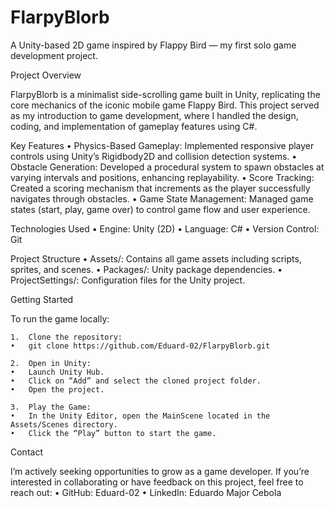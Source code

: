 # FlarpyBlorb

A Unity-based 2D game inspired by Flappy Bird — my first solo game development project.

Project Overview

FlarpyBlorb is a minimalist side-scrolling game built in Unity, replicating the core mechanics of the iconic mobile game Flappy Bird. This project served as my introduction to game development, where I handled the design, coding, and implementation of gameplay features using C#.

Key Features
	•	Physics-Based Gameplay: Implemented responsive player controls using Unity’s Rigidbody2D and collision detection systems.
	•	Obstacle Generation: Developed a procedural system to spawn obstacles at varying intervals and positions, enhancing replayability.
	•	Score Tracking: Created a scoring mechanism that increments as the player successfully navigates through obstacles.
	•	Game State Management: Managed game states (start, play, game over) to control game flow and user experience.

Technologies Used
	•	Engine: Unity (2D)
	•	Language: C#
	•	Version Control: Git

Project Structure
	•	Assets/: Contains all game assets including scripts, sprites, and scenes.
	•	Packages/: Unity package dependencies.
	•	ProjectSettings/: Configuration files for the Unity project.

Getting Started

To run the game locally:

	1.	Clone the repository: 
	•	git clone https://github.com/Eduard-02/FlarpyBlorb.git
 
	2.	Open in Unity:
	•	Launch Unity Hub.
	•	Click on “Add” and select the cloned project folder.
	•	Open the project.
 
	3.	Play the Game:
	•	In the Unity Editor, open the MainScene located in the Assets/Scenes directory.
	•	Click the “Play” button to start the game.

Contact

I’m actively seeking opportunities to grow as a game developer. If you’re interested in collaborating or have feedback on this project, feel free to reach out:
	•	GitHub: Eduard-02
	•	LinkedIn: Eduardo Major Cebola
